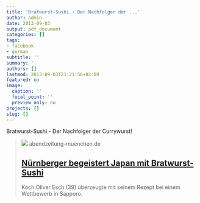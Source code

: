 ```yaml
---
title: 'Bratwurst-Sushi - Der Nachfolger der ...'
author: admin
date: 2013-09-03
output: pdf_document
categories: []
tags:
- facebook
- german
subtitle: ''
summary: ''
authors: []
lastmod: 2013-09-03T21:21:56+02:00
featured: no
image:
  caption: ''
  focal_point: ''
  preview_only: no
projects: []
slug: []
---
```

Bratwurst-Sushi - Der Nachfolger der Currywurst!
> [![](https://static2.abendzeitung-muenchen.de/storage/image/4/2/6/5/145624_default_1vIVqV_6IfnGg.jpg)](http://www.abendzeitung-muenchen.de/inhalt.nuernberg-nuernberger-begeistert-japan-mit-bratwurst-sushi.73f04b79-83a4-42c4-8a49-4e02d7ed55db.html)
> abendzeitung-muenchen.de
> ## [Nürnberger begeistert Japan mit Bratwurst-Sushi](http://www.abendzeitung-muenchen.de/inhalt.nuernberg-nuernberger-begeistert-japan-mit-bratwurst-sushi.73f04b79-83a4-42c4-8a49-4e02d7ed55db.html)
>
>Koch Oliver Esch (39) überzeugte mit seinem Rezept bei einem Wettbewerb in Sapporo.

